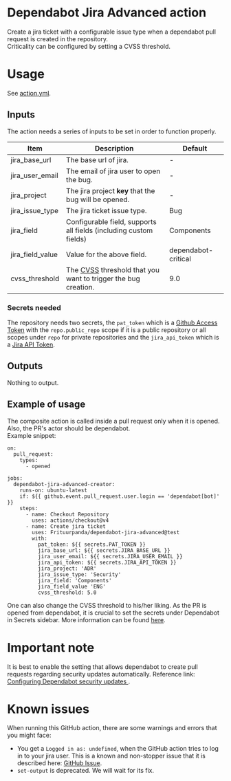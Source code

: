 # Dependabot Jira Advanced action 
Create a jira ticket with a configurable issue type when a dependabot pull request is created in the repository. \
Criticality can be configured by setting a CVSS threshold.


# Usage
See [action.yml](https://github.com/Orfium/critical-dependabot-jira/blob/master/action.yml).

## Inputs
The action needs a series of inputs to be set in order to function properly.

| Item              | Description                                                                                                                        | Default             |
|-------------------|------------------------------------------------------------------------------------------------------------------------------------|---------------------|
| jira_base_url     | The base url of jira.                                                                                                              | -                   |
| jira_user_email   | The email of jira user to open the bug.                                                                                            | -                   |
| jira_project      | The jira project **key** that the bug will be opened.                                                                              | -                   |
| jira_issue_type   | The jira ticket issue type.                                                                                                        | Bug                 |
| jira_field        | Configurable field, supports all fields (including custom fields)                                                                  | Components          |
| jira_field_value  | Value for the above field.                                                                                                         | dependabot-critical |
| cvss_threshold    | The [CVSS](https://en.wikipedia.org/wiki/Common_Vulnerability_Scoring_System) threshold that you want to trigger the bug creation. | 9.0                 |

### Secrets needed
The repository needs two secrets, the `pat_token` which is a
[Github Access Token](https://docs.github.com/en/authentication/keeping-your-account-and-data-secure/creating-a-personal-access-token)
with the `repo.public_repo` scope if it is a public repository or all scopes under `repo` for private repositories
 and the `jira_api_token` which is a [Jira API Token](https://id.atlassian.com/manage-profile/security/api-tokens).

## Outputs
Nothing to output.

## Example of usage
The composite action is called inside a pull request only when it is opened. Also, the PR's actor should be dependabot. \
Example snippet:

```
on:
  pull_request:
    types:
      - opened

jobs:
  dependabot-jira-advanced-creator:
    runs-on: ubuntu-latest
    if: ${{ github.event.pull_request.user.login == 'dependabot[bot]' }}
    steps:
      - name: Checkout Repository
        uses: actions/checkout@v4
      - name: Create jira ticket
        uses: Frituurpanda/dependabot-jira-advanced@test
        with:
          pat_token: ${{ secrets.PAT_TOKEN }}
          jira_base_url: ${{ secrets.JIRA_BASE_URL }}
          jira_user_email: ${{ secrets.JIRA_USER_EMAIL }}
          jira_api_token: ${{ secrets.JIRA_API_TOKEN }}
          jira_project: 'ADR'
          jira_issue_type: 'Security'
          jira_field: 'Components'
          jira_field_value 'ENG'
          cvss_threshold: 5.0
```
One can also change the CVSS threshold to his/her liking.
As the PR is opened from dependabot, it is crucial to set the secrets under Dependabot in Secrets sidebar. More information can be found [here](https://github.blog/changelog/2021-11-30-github-actions-workflows-triggered-by-dependabot-receive-dependabot-secrets/).

# Important note
It is best to enable the setting that allows dependabot to create pull requests regarding security updates automatically. Reference link: [Configuring Dependabot security updates
](https://docs.github.com/en/code-security/dependabot/dependabot-security-updates/configuring-dependabot-security-updates).

# Known issues
When running this GitHub action, there are some warnings and errors that you might face:
- You get a `Logged in as: undefined`, when the GitHub action tries to log in to your jira user. This is a known and non-stopper issue that it is described here: [GitHub Issue](https://github.com/atlassian/gajira-login/issues/30).
- `set-output` is deprecated. We will wait for its fix.
